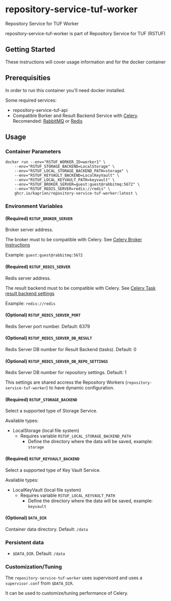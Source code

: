 # repository-service-tuf-worker

Repository Service for TUF Worker

repository-service-tuf-worker is part of Repository Service for TUF (RSTUF)

## Getting Started

These instructions will cover usage information and for the docker container

## Prerequisities


In order to run this container you'll need docker installed.

Some required services:

* repository-service-tuf-api
* Compatible Borker and Result Backend Service with
  [Celery](https://docs.celeryq.dev/en/stable/getting-started/backends-and-brokers/index.html).
  Recomended: [RabbitMQ](https://www.rabbitmq.com) or [Redis](https://redis.com)

## Usage

### Container Parameters

```shell
docker run --env="RSTUF_WORKER_ID=worker1" \
    --env="RSTUF_STORAGE_BACKEND=LocalStorage" \
    --env="RSTUF_LOCAL_STORAGE_BACKEND_PATH=storage" \
    --env="RSTUF_KEYVAULT_BACKEND=LocalKeyVault" \
    --env="RSTUF_LOCAL_KEYVAULT_PATH=keyvault" \
    --env="RSTUF_BROKER_SERVER=guest:guest@rabbitmq:5672" \
    --env="RSTUF_REDIS_SERVER=redis://redis" \
    ghcr.io/kaprien/repository-service-tuf-worker:latest \
```


### Environment Variables

#### (Required) `RSTUF_BROKER_SERVER`

Broker server address.

The broker must to be compatible with Celery.
See [Celery Broker Instructions](https://docs.celeryq.dev/en/stable/getting-started/backends-and-brokers/index.html#broker-instructions)

Example: `guest:guest@rabbitmq:5672`

#### (Required) `RSTUF_REDIS_SERVER`

Redis server address.

The result backend must to be compatible with Celery. See
[Celery Task result backend settings](https://docs.celeryq.dev/en/stable/userguide/configuration.html#task-result-backend-settings)

Example: `redis://redis`

#### (Optional) `RSTUF_REDIS_SERVER_PORT`

Redis Server port number. Default: 6379

#### (Optional) `RSTUF_REDIS_SERVER_DB_RESULT`

Redis Server DB number for Result Backend (tasks). Default: 0

#### (Optional) `RSTUF_REDIS_SERVER_DB_REPO_SETTINGS`

Redis Server DB number for repository settings. Default: 1

This settings are shared accress the Repository Workers
(``repository-service-tuf-worker``) to have dynamic configuration.

#### (Required) `RSTUF_STORAGE_BACKEND`

Select a supported type of Storage Service.

Available types:

* LocalStorage (local file system)
    - Requires variable ``RSTUF_LOCAL_STORAGE_BACKEND_PATH``
      - Define the directory where the data will be saved, example: `storage`

#### (Required) `RSTUF_KEYVAULT_BACKEND`

Select a supported type of Key Vault Service.

Available types:

* LocalKeyVault (local file system)
  - Requires variable ``RSTUF_LOCAL_KEYVAULT_PATH``
    - Define the directory where the data will be saved, example: `keyvault`


#### (Optional) `DATA_DIR`

Container data directory. Default: `/data`

### Persistent data

* `$DATA_DIR`. Default: `/data`

### Customization/Tuning

The `repository-service-tuf-worker` uses supervisord and uses a `supervisor.conf`
from `$DATA_DIR`.

It can be used to customize/tuning performance of Celery.
